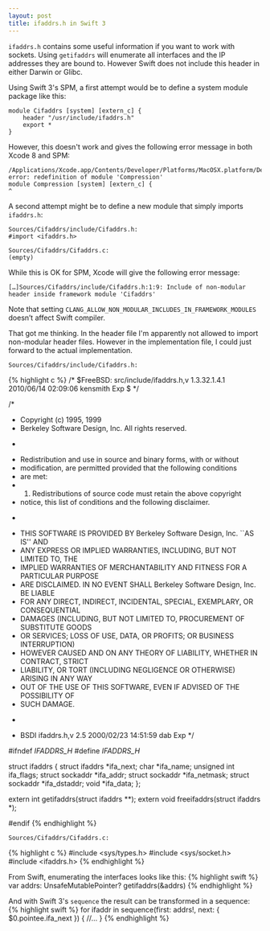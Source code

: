 ```yaml
---
layout: post
title: ifaddrs.h in Swift 3
---
```


``ifaddrs.h`` contains some useful information if you want to work with sockets. Using ``getifaddrs`` will enumerate all interfaces and the IP addresses they are bound to. However Swift does not include this header in either Darwin or Glibc.

Using Swift 3's SPM, a first attempt would be to define a system module package like this:

    module Cifaddrs [system] [extern_c] {
        header "/usr/include/ifaddrs.h"
        export *
    }

However, this doesn't work and gives the following error message in both Xcode 8 and SPM:

    /Applications/Xcode.app/Contents/Developer/Platforms/MacOSX.platform/Developer/SDKs/MacOSX10.12.sdk/usr/include/module.modulemap:7:8: error: redefinition of module 'Compression'
    module Compression [system] [extern_c] {
    ^

A second attempt might be to define a new module that simply imports ``ifaddrs.h``:

    Sources/Cifaddrs/include/Cifaddrs.h:
    #import <ifaddrs.h>

    Sources/Cifaddrs/Cifaddrs.c:
    (empty)

While this is OK for SPM, Xcode will give the following error message:

    […]Sources/Cifaddrs/include/Cifaddrs.h:1:9: Include of non-modular header inside framework module 'Cifaddrs'

Note that setting ``CLANG_ALLOW_NON_MODULAR_INCLUDES_IN_FRAMEWORK_MODULES`` doesn’t affect Swift compiler.

That got me thinking. In the header file I'm apparently not allowed to import non-modular header files. However in the implementation file, I could just forward to the actual implementation.

    Sources/Cifaddrs/include/Cifaddrs.h:

{% highlight c %}
/*  $FreeBSD: src/include/ifaddrs.h,v 1.3.32.1.4.1 2010/06/14 02:09:06 kensmith Exp $   */

/*
 + Copyright (c) 1995, 1999
 +  Berkeley Software Design, Inc.  All rights reserved.
 *
 + Redistribution and use in source and binary forms, with or without
 + modification, are permitted provided that the following conditions
 + are met:
 + 1. Redistributions of source code must retain the above copyright
 +    notice, this list of conditions and the following disclaimer.
 *
 + THIS SOFTWARE IS PROVIDED BY Berkeley Software Design, Inc. ``AS IS'' AND
 + ANY EXPRESS OR IMPLIED WARRANTIES, INCLUDING, BUT NOT LIMITED TO, THE
 + IMPLIED WARRANTIES OF MERCHANTABILITY AND FITNESS FOR A PARTICULAR PURPOSE
 + ARE DISCLAIMED.  IN NO EVENT SHALL Berkeley Software Design, Inc. BE LIABLE
 + FOR ANY DIRECT, INDIRECT, INCIDENTAL, SPECIAL, EXEMPLARY, OR CONSEQUENTIAL
 + DAMAGES (INCLUDING, BUT NOT LIMITED TO, PROCUREMENT OF SUBSTITUTE GOODS
 + OR SERVICES; LOSS OF USE, DATA, OR PROFITS; OR BUSINESS INTERRUPTION)
 + HOWEVER CAUSED AND ON ANY THEORY OF LIABILITY, WHETHER IN CONTRACT, STRICT
 + LIABILITY, OR TORT (INCLUDING NEGLIGENCE OR OTHERWISE) ARISING IN ANY WAY
 + OUT OF THE USE OF THIS SOFTWARE, EVEN IF ADVISED OF THE POSSIBILITY OF
 + SUCH DAMAGE.
 *
 +  BSDI ifaddrs.h,v 2.5 2000/02/23 14:51:59 dab Exp
 */

#ifndef _IFADDRS_H_
#define _IFADDRS_H_

struct ifaddrs {
    struct ifaddrs  *ifa_next;
    char            *ifa_name;
    unsigned int     ifa_flags;
    struct sockaddr *ifa_addr;
    struct sockaddr *ifa_netmask;
    struct sockaddr *ifa_dstaddr;
    void            *ifa_data;
};

extern int getifaddrs(struct ifaddrs **);
extern void freeifaddrs(struct ifaddrs *);

#endif
{% endhighlight %}

    Sources/Cifaddrs/Cifaddrs.c:

{% highlight c %}
#include <sys/types.h>
#include <sys/socket.h>
#include <ifaddrs.h>
{% endhighlight %}

From Swift, enumerating the interfaces looks like this:
{% highlight swift %}
var addrs: UnsafeMutablePointer<ifaddrs>?
getifaddrs(&addrs)
{% endhighlight %}

And with Swift 3's ``sequence`` the result can be transformed in a sequence:
{% highlight swift %}
for ifaddr in sequence(first: addrs!, next: { $0.pointee.ifa_next }) {
    //...
}
{% endhighlight %}
